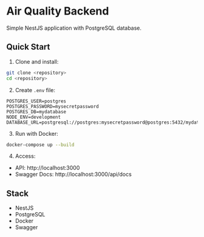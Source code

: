 # Air Quality Backend

Simple NestJS application with PostgreSQL database.

## Quick Start

1. Clone and install:

```bash
git clone <repository>
cd <repository>
```

2. Create `.env` file:

```env
POSTGRES_USER=postgres
POSTGRES_PASSWORD=mysecretpassword
POSTGRES_DB=mydatabase
NODE_ENV=development
DATABASE_URL=postgresql://postgres:mysecretpassword@postgres:5432/mydatabase
```

3. Run with Docker:

```bash
docker-compose up --build
```

4. Access:

- API: http://localhost:3000
- Swagger Docs: http://localhost:3000/api/docs

## Stack

- NestJS
- PostgreSQL
- Docker
- Swagger
